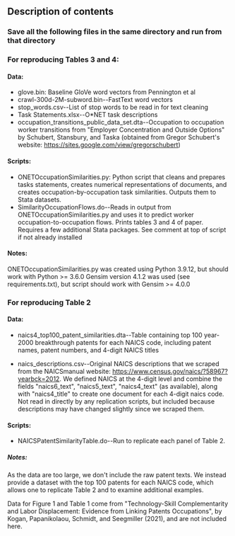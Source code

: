 ## Description of contents

### Save all the following files in the same directory and run from that directory

### For reproducing Tables 3 and 4:

#### Data:
	
 * glove.bin: Baseline GloVe word vectors from Pennington et al
 * crawl-300d-2M-subword.bin--FastText word vectors 
 * stop_words.csv--List of stop words to be read in for text cleaning
 * Task Statements.xlsx--O*NET task descriptions
 * occupation_transitions_public_data_set.dta--Occupation to occupation worker transitions
from "Employer Concentration and Outside Options" by Schubert, Stansbury, and Taska
(obtained from Gregor Schubert's website: https://sites.google.com/view/gregorschubert) 


#### Scripts:
	
 * ONETOccupationSimilarities.py: Python script that cleans and prepares tasks statements, creates numerical representations of documents, 
	 and creates occupation-by-occupation task similarities. Outputs them to Stata datasets. 
 * SimilarityOccupationFlows.do--Reads in output from ONETOccupationSimilarities.py and uses it to predict worker occupation-to-occupation flows. Prints tables 3 and 4 of paper. 
		Requires a few additional Stata packages. See comment at top of script if not already installed

#### Notes: 

ONETOccupationSimilarities.py was created using Python 3.9.12, but should work with Python >= 3.6.0
Gensim version 4.1.2 was used (see requirements.txt), but script should work with Gensim >= 4.0.0 

### For reproducing Table 2

#### Data:	

 * naics4_top100_patent_similarities.dta--Table containing top 100 year-2000 breakthrough patents 
for each NAICS code, including patent names, patent numbers, and 4-digit NAICS titles

 * naics_descriptions.csv--Original NAICS descriptions that we scraped from the NAICSmanual website: https://www.census.gov/naics/?58967?yearbck=2012. We defined NAICS at the 
4-digit level and combine the fields "naics6_text", "naics5_text", "naics4_text" (as available), along with "naics4_title" to create one document for each 4-digit naics code.  Not read in directly by any replication scripts, but included because descriptions may have changed slightly since we scraped them. 

#### Scripts:
 * NAICSPatentSimilarityTable.do--Run to replicate each panel of Table 2. 


##### Notes:

As the data are too large, we don't include the raw patent texts. We instead provide
a dataset with the top 100 patents for each NAICS code, which allows one to replicate Table 2
and to examine additional examples. 

Data for Figure 1 and Table 1 come from "Technology-Skill Complementarity and Labor Displacement:
Evidence from Linking Patents Occupations", by Kogan, Papanikolaou, Schmidt, and Seegmiller (2021), 
and are not included here. 

